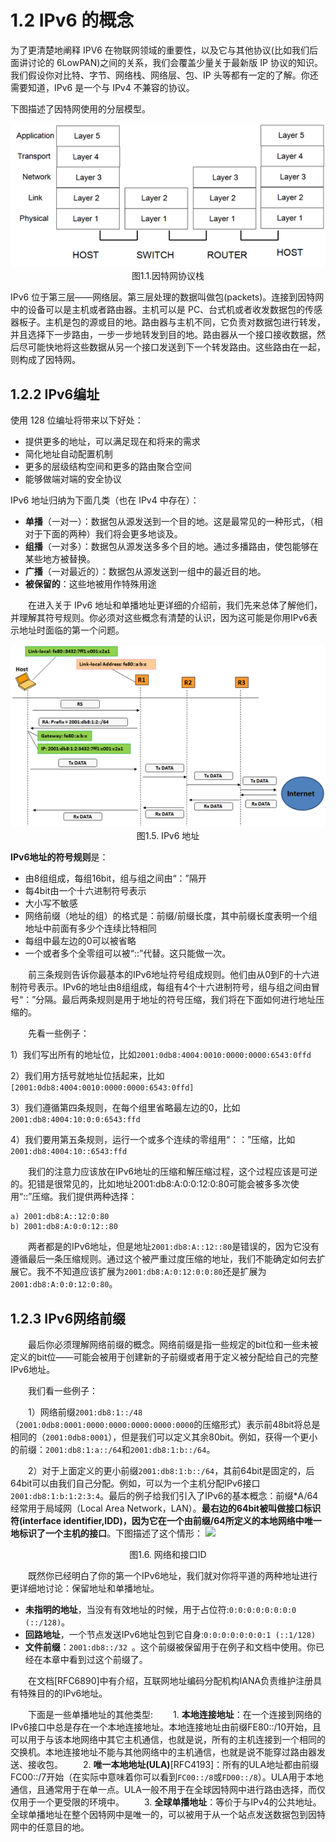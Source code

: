 # 1.2 IPv6 的概念

为了更清楚地阐释 IPV6 在物联网领域的重要性，以及它与其他协议(比如我们后面讲讨论的 6LowPAN)之间的关系，我们会覆盖少量关于最新版 IP 协议的知识。我们假设你对比特、字节、网络栈、网络层、包、IP 头等都有一定的了解。你还需要知道，IPv6 是一个与 IPv4 不兼容的协议。

下图描述了因特网使用的分层模型。
<center>
<img src="images/iot_in_five_days/1/image001.png">
</center>

<center>
图1.1.因特网协议栈
</center>

IPv6 位于第三层——网络层。第三层处理的数据叫做包(packets)。连接到因特网中的设备可以是主机或者路由器。主机可以是 PC、台式机或者收发数据包的传感器板子。主机是包的源或目的地。路由器与主机不同，它负责对数据包进行转发，并且选择下一步路由，一步一步地转发到目的地。路由器从一个接口接收数据，然后尽可能快地将这些数据从另一个接口发送到下一个转发路由。这些路由在一起，则构成了因特网。




## 1.2.2 IPv6编址
使用 128 位编址将带来以下好处：
* 提供更多的地址，可以满足现在和将来的需求
* 简化地址自动配置机制
* 更多的层级结构空间和更多的路由聚合空间
* 能够做端对端的安全协议


IPv6 地址归纳为下面几类（也在 IPv4 中存在）：

* **单播**（一对一）：数据包从源发送到一个目的地。这是最常见的一种形式，（相对于下面的两种）我们将会更多地谈及。
* **组播**（一对多）：数据包从源发送多多个目的地。通过多播路由，使包能够在某些地方被替换。
* **广播**（一对最近的）：数据包从源发送到一组中的最近目的地。
* **被保留的**：这些地被用作特殊用途

　　在进入关于 IPv6 地址和单播地址更详细的介绍前，我们先来总体了解他们，并理解其符号规则。你必须对这些概念有清楚的认识，因为这可能是你用IPv6表示地址时面临的第一个问题。

<center>
<img src="images/iot_in_five_days/1/image005.png" />
</center>

<center>
图1.5. IPv6 地址
</center>

**IPv6地址的符号规则**是：
* 由8组组成，每组16bit，组与组之间由“：”隔开
* 每4bit由一个十六进制符号表示
* 大小写不敏感
* 网络前缀（地址的组）的格式是：前缀/前缀长度，其中前缀长度表明一个组地址中前面有多少个连续比特相同
* 每组中最左边的0可以被省略
* 一个或者多个全零组可以被“::”代替。这只能做一次。

　　前三条规则告诉你最基本的IPv6地址符号组成规则。他们由从0到F的十六进制符号表示。IPv6的地址由8组组成，每组有4个十六进制符号，组与组之间由冒号“：”分隔。最后两条规则是用于地址的符号压缩，我们将在下面如何进行地址压缩的。

　　先看一些例子：

1）我们写出所有的地址位，比如```2001:0db8:4004:0010:0000:0000:6543:0ffd```

2）我们用方括号就地址位括起来，比如```[2001:0db8:4004:0010:0000:0000:6543:0ffd]```

3）我们遵循第四条规则，在每个组里省略最左边的0，比如```2001:db8:4004:10:0:0:6543:ffd```

4）我们要用第五条规则，运行一个或多个连续的零组用“：：”压缩，比如```2001:db8:4004:10::6543:ffd```

　　我们的注意力应该放在IPv6地址的压缩和解压缩过程，这个过程应该是可逆的。犯错是很常见的，比如地址2001:db8:A:0:0:12:0:80可能会被多多次使用“::”压缩。我们提供两种选择：

	a) 2001:db8:A::12:0:80
    b) 2001:db8:A:0:0:12::80
　　两者都是的IPv6地址，但是地址```2001:db8:A::12::80```是错误的，因为它没有遵循最后一条压缩规则。通过这个被严重过度压缩的地址，我们不能确定如何去扩展它。我不不知道应该扩展为```2001:db8:A:0:12:0:0:80```还是扩展为```2001:db8:A:0:0:12:0:80```。
## 1.2.3 IPv6网络前缀

　　最后你必须理解网络前缀的概念。网络前缀是指一些规定的bit位和一些未被定义的bit位——可能会被用于创建新的子前缀或者用于定义被分配给自己的完整IPv6地址。

　　我们看一些例子：

　　1）网络前缀```2001:db8:1::/48```（```2001:0db8:0001:0000:0000:0000:0000:0000```的压缩形式）表示前48bit将总是相同的（```2001:0db8:0001```），但是我们可以定义其余80bit。例如，获得一个更小的前缀：```2001:db8:1:a::/64```和```2001:db8:1:b::/64```。

　　2）对于上面定义的更小前缀```2001:db8:1:b::/64```，其前64bit是固定的，后64bit可以由我们自己分配。例如，可以为一个主机分配IPv6接口```2001:db8:1:b:1:2:3:4```。最后的例子给我们引入了IPv6的基本概念：前缀\*A/64经常用于局域网（Local Area Network，LAN）。**最右边的64bit被叫做接口标识符(interface identifier,IDD)，因为它在一个由前缀/64所定义的本地网络中唯一地标识了一个主机的接口**。下图描述了这个情形：
![](image0004.png)
<center>图1.6. 网络和接口ID</center>

　　既然你已经明白了你的第一个IPv6地址，我们就对你将平道的两种地址进行更详细地讨论：保留地址和单播地址。

* **未指明的地址**，当没有有效地址的时候，用于占位符:```0:0:0:0:0:0:0:0 (::/128)```。
* **回路地址**，一个节点发送IPv6地址包到它自身:```0:0:0:0:0:0:0:1 (::1/128)```
* **文件前缀**：```2001:db8::/32 ```。这个前缀被保留用于在例子和文档中使用。你已经在本章中看到过这个前缀了。

　　在文档[RFC6890]中有介绍，互联网地址编码分配机构IANA负责维护注册具有特殊目的的IPv6地址。
 
　　下面是一些单播地址的其他类型:
　　1. **本地连接地址**：在一个连接到网络的IPv6接口中总是存在一个本地连接地址。本地连接地址由前缀FE80::/10开始，且可以用于与该本地网络中其它主机通信，也就是说，所有的主机连接到一个相同的交换机。本地连接地址不能与其他网络中的主机通信，也就是说不能穿过路由器发送、接收包。
　　2. **唯一本地地址(ULA)**[RFC4193]：所有的ULA地址都由前缀FC00::/7开始（在实际中意味着你可以看到```FC00::/8```或```FD00::/8```）。ULA用于本地通信，且通常用于在单一点。ULA一般不用于在全球因特网中进行路由选择，而仅仅用于一个更受限的环境中。
　　3. **全球单播地址**：等价于与IPv4的公共地址。全球单播地址在整个因特网中是唯一的，可以被用于从一个站点发送数据包到因特网中的任意目的地。







